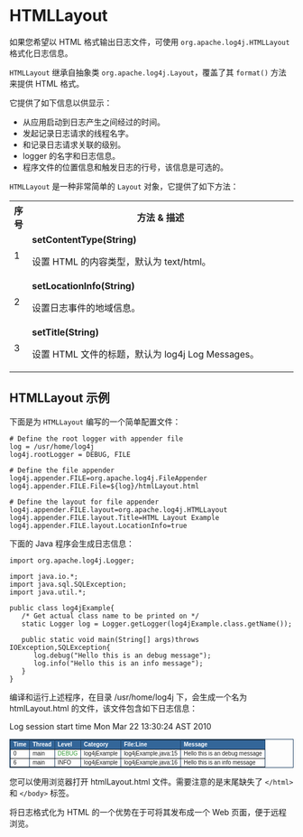 # HTMLLayout

如果您希望以 HTML 格式输出日志文件，可使用 `org.apache.log4j.HTMLLayout` 格式化日志信息。

`HTMLLayout` 继承自抽象类 `org.apache.log4j.Layout`，覆盖了其 `format()` 方法来提供 HTML 格式。

它提供了如下信息以供显示：

- 从应用启动到日志产生之间经过的时间。
- 发起记录日志请求的线程名字。
- 和记录日志请求关联的级别。
- logger 的名字和日志信息。
- 程序文件的位置信息和触发日志的行号，该信息是可选的。

`HTMLLayout` 是一种非常简单的 `Layout` 对象，它提供了如下方法：

<table class="table table-bordered">
<tbody><tr>
<th style="width:5%">序号</th>
<th>方法 &amp; 描述</th>
</tr>
<tr>
<td>1</td>
<td>
<b>setContentType(String)</b>
<p>设置 HTML 的内容类型，默认为 text/html。</p>
</td>
</tr>
<tr>
<td>2</td>
<td>
<b>setLocationInfo(String)</b>
<p>设置日志事件的地域信息。</p>
</td>
</tr>
<tr>
<td>3</td>
<td>
<b>setTitle(String)</b>
<p>设置 HTML 文件的标题，默认为 log4j Log Messages。</p>
</td>
</tr>
</tbody></table>

## HTMLLayout 示例

下面是为 `HTMLLayout` 编写的一个简单配置文件：

```
# Define the root logger with appender file
log = /usr/home/log4j
log4j.rootLogger = DEBUG, FILE

# Define the file appender
log4j.appender.FILE=org.apache.log4j.FileAppender
log4j.appender.FILE.File=${log}/htmlLayout.html

# Define the layout for file appender
log4j.appender.FILE.layout=org.apache.log4j.HTMLLayout
log4j.appender.FILE.layout.Title=HTML Layout Example
log4j.appender.FILE.layout.LocationInfo=true
```
下面的 Java 程序会生成日志信息：

```
import org.apache.log4j.Logger;

import java.io.*;
import java.sql.SQLException;
import java.util.*;

public class log4jExample{
   /* Get actual class name to be printed on */
   static Logger log = Logger.getLogger(log4jExample.class.getName());
   
   public static void main(String[] args)throws IOException,SQLException{
      log.debug("Hello this is an debug message");
      log.info("Hello this is an info message");
   }
}
```

编译和运行上述程序，在目录 /usr/home/log4j 下，会生成一个名为 htmlLayout.html 的文件，该文件包含如下日志信息：

Log session start time Mon Mar 22 13:30:24 AST 2010

<table cellspacing="0" cellpadding="4" border="1" bordercolor="#224466" width="100%" style="font-family: arial,sans-serif; font-size: x-small;">
<tbody><tr>
<th style="background: #336699; color: #FFFFFF; text-align: left;">Time</th>
<th style="background: #336699; color: #FFFFFF; text-align: left;">Thread</th>
<th style="background: #336699; color: #FFFFFF; text-align: left;">Level</th>
<th style="background: #336699; color: #FFFFFF; text-align: left;">Category</th>
<th style="background: #336699; color: #FFFFFF; text-align: left;">File:Line</th>
<th style="background: #336699; color: #FFFFFF; text-align: left;">Message</th>
</tr>
<tr>
<td>0</td>
<td title="main thread">main</td>
<td title="Level"><font color="#339933">DEBUG</font></td>
<td title="log4jExample category">log4jExample</td>
<td>log4jExample.java:15</td>
<td title="Message">Hello this is an debug message</td>
</tr>
<tr>
<td>6</td>
<td title="main thread">main</td>
<td title="Level">INFO</td>
<td title="log4jExample category">log4jExample</td>
<td>log4jExample.java:16</td>
<td title="Message">Hello this is an info message</td>
</tr>
</tbody></table>

您可以使用浏览器打开 htmlLayout.html 文件。需要注意的是末尾缺失了 `</html>` 和 `</body>` 标签。

将日志格式化为 HTML 的一个优势在于可将其发布成一个 Web 页面，便于远程浏览。